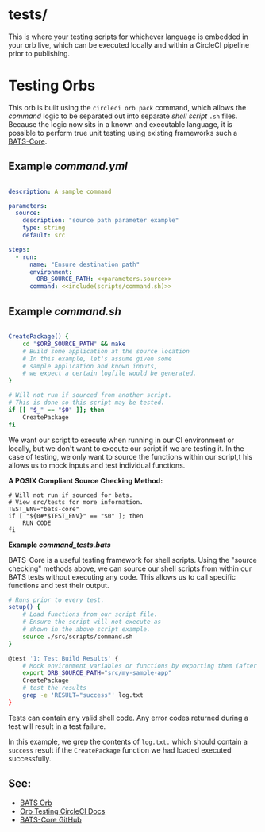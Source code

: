 # tests/

This is where your testing scripts for whichever language is embedded in your orb live, which can be executed locally
and within a CircleCI pipeline prior to publishing.

# Testing Orbs

This orb is built using the `circleci orb pack` command, which allows the _command_ logic to be separated out into
separate _shell script_ `.sh` files. Because the logic now sits in a known and executable language, it is possible to
perform true unit testing using existing frameworks such a [BATS-Core](https://github.com/bats-core/bats-core#installing-bats-from-source).

## **Example _command.yml_**

```yaml

description: A sample command

parameters:
  source:
    description: "source path parameter example"
    type: string
    default: src

steps:
  - run:
      name: "Ensure destination path"
      environment:
        ORB_SOURCE_PATH: <<parameters.source>>
      command: <<include(scripts/command.sh)>>
```
<!--- <span> is used to disable the automatic linking to a potential website. --->
## **Example _command<span>.sh_**

```bash

CreatePackage() {
    cd "$ORB_SOURCE_PATH" && make
    # Build some application at the source location
    # In this example, let's assume given some
    # sample application and known inputs,
    # we expect a certain logfile would be generated.
}

# Will not run if sourced from another script.
# This is done so this script may be tested.
if [[ "$_" == "$0" ]]; then
    CreatePackage
fi

```

We want our script to execute when running in our CI environment or locally, but we don't want to execute our script if
we are testing it. In the case of testing, we only want to source the functions within our script,t his allows us to
mock inputs and test individual functions.

**A POSIX Compliant Source Checking Method:**

```shell
# Will not run if sourced for bats.
# View src/tests for more information.
TEST_ENV="bats-core"
if [ "${0#*$TEST_ENV}" == "$0" ]; then
    RUN CODE
fi
```

**Example _command_tests.bats_**

BATS-Core is a useful testing framework for shell scripts. Using the "source checking" methods above, we can source our
shell scripts from within our BATS tests without executing any code. This allows us to call specific functions and test
their output.

```bash
# Runs prior to every test.
setup() {
    # Load functions from our script file.
    # Ensure the script will not execute as
    # shown in the above script example.
    source ./src/scripts/command.sh
}

@test '1: Test Build Results' {
    # Mock environment variables or functions by exporting them (after the script has been sourced)
    export ORB_SOURCE_PATH="src/my-sample-app"
    CreatePackage
    # test the results
    grep -e 'RESULT="success"' log.txt
}

```

Tests can contain any valid shell code. Any error codes returned during a test will result in a test failure.

In this example, we grep the contents of `log.txt.` which should contain a `success` result if the `CreatePackage`
function we had loaded executed successfully.

## See:
 - [BATS Orb](https://circleci.com/orbs/registry/orb/circleci/bats)
 - [Orb Testing CircleCI Docs](https://circleci.com/docs/2.0/testing-orbs)
 - [BATS-Core GitHub](https://github.com/bats-core/bats-core)
